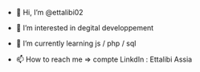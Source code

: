- 👋 Hi, I’m @ettalibi02
- 👀 I’m interested in degital developpement 
- 🌱 I’m currently learning js / php / sql 

- 📫 How to reach me => compte LinkdIn : Ettalibi Assia

  

<!---
ettalibi02/ettalibi02 is a ✨ special ✨ repository because its `README.md` (this file) appears on your GitHub profile.
You can click the Preview link to take a look at your changes.
--->
